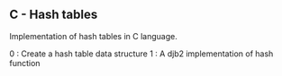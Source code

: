 ## C - Hash tables

Implementation of hash tables in C language.

0 : Create a hash table data structure
1 : A djb2 implementation of hash function
